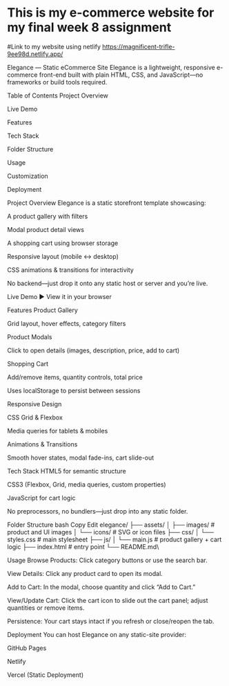 # This is my e-commerce website for my final week 8 assignment
#Link to my website using netlify https://magnificent-trifle-9ee98d.netlify.app/

Elegance — Static eCommerce Site
Elegance is a lightweight, responsive e-commerce front-end built with plain HTML, CSS, and JavaScript—no frameworks or build tools required.

Table of Contents
Project Overview

Live Demo

Features

Tech Stack

Folder Structure

Usage

Customization

Deployment

Project Overview
Elegance is a static storefront template showcasing:

A product gallery with filters

Modal product detail views

A shopping cart using browser storage

Responsive layout (mobile ↔ desktop)

CSS animations & transitions for interactivity

No backend—just drop it onto any static host or server and you’re live.

Live Demo
▶️ View it in your browser

Features
Product Gallery

Grid layout, hover effects, category filters

Product Modals

Click to open details (images, description, price, add to cart)

Shopping Cart

Add/remove items, quantity controls, total price

Uses localStorage to persist between sessions

Responsive Design

CSS Grid & Flexbox

Media queries for tablets & mobiles

Animations & Transitions

Smooth hover states, modal fade-ins, cart slide-out

Tech Stack
HTML5 for semantic structure

CSS3 (Flexbox, Grid, media queries, custom properties)

JavaScript for cart logic

No preprocessors, no bundlers—just drop into any static folder.

Folder Structure
bash
Copy
Edit
elegance/
├── assets/
│   ├── images/           # product and UI images
│   └── icons/            # SVG or icon files
├── css/
│   └── styles.css        # main stylesheet
├── js/
│   └── main.js           # product gallery + cart logic
├── index.html            # entry point
└── README.md\

Usage
Browse Products: Click category buttons or use the search bar.

View Details: Click any product card to open its modal.

Add to Cart: In the modal, choose quantity and click “Add to Cart.”

View/Update Cart: Click the cart icon to slide out the cart panel; adjust quantities or remove items.

Persistence: Your cart stays intact if you refresh or close/reopen the tab.

Deployment
You can host Elegance on any static-site provider:

GitHub Pages

Netlify

Vercel (Static Deployment)
